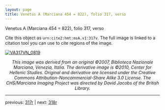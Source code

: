 ```yaml
---
layout: page
title: Venetus A (Marciana 454 = 822), folio 317, verso
---
```


Venetus A (Marciana 454 = 822), folio 317, verso

Cite this object as `urn:cite2:hmt:msA.v1:317v`.  The full image is linked to a citation tool you can use to cite regions of the image.

[![VA317VN_0819](http://www.homermultitext.org/iipsrv?IIIF=/project/homer/pyramidal/deepzoom/hmt/vaimg/2017a/VA317VN_0819.tif/full/800,/0/default.jpg)](http://www.homermultitext.org/ict2/?urn=urn:cite2:hmt:vaimg.2017a:VA317VN_0819) 

<p style="text-align: center; font-style: italic;">This image was derived from an original ©2007, Biblioteca Nazionale Marciana, Venezia, Italia. The derivative image is ©2010, Center for Hellenic Studies. Original and derivative are licensed under the Creative Commons Attribution-Noncommercial-Share Alike 3.0 License. The CHS/Marciana Imaging Project was directed by David Jacobs of the British Library.</p>

---

previous: [317r](../317r/) | next: [318r](../318r/)